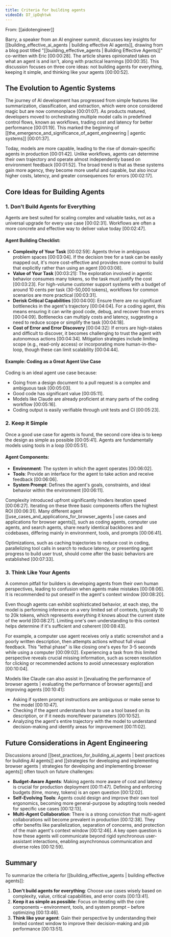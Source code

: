 ```yaml
---
title: Criteria for building agents
videoId: D7_ipDqhtwk
---
```


From: [[aidotengineer]] <br/> 

Barry, a speaker from an AI engineer summit, discusses key insights for [[building_effective_ai_agents | building effective AI agents]], drawing from a blog post titled "[[building_effective_agents | Building Effective Agents]]" co-written with Eric <a class="yt-timestamp" data-t="00:00:28">[00:00:28]</a>. The article shares opinionated takes on what an agent is and isn't, along with practical learnings <a class="yt-timestamp" data-t="00:00:35">[00:00:35]</a>. This discussion focuses on three core ideas: not building agents for everything, keeping it simple, and thinking like your agents <a class="yt-timestamp" data-t="00:00:52">[00:00:52]</a>.

## The Evolution to Agentic Systems

The journey of AI development has progressed from simple features like summarization, classification, and extraction, which were once considered magic but are now commonplace <a class="yt-timestamp" data-t="00:01:07">[00:01:07]</a>. As products matured, developers moved to orchestrating multiple model calls in predefined control flows, known as workflows, trading cost and latency for better performance <a class="yt-timestamp" data-t="00:01:19">[00:01:19]</a>. This marked the beginning of [[the_emergence_and_significance_of_agent_engineering | agentic systems]] <a class="yt-timestamp" data-t="00:01:37">[00:01:37]</a>.

Today, models are more capable, leading to the rise of domain-specific agents in production <a class="yt-timestamp" data-t="00:01:42">[00:01:42]</a>. Unlike workflows, agents can determine their own trajectory and operate almost independently based on environment feedback <a class="yt-timestamp" data-t="00:01:52">[00:01:52]</a>. The broad trend is that as these systems gain more agency, they become more useful and capable, but also incur higher costs, latency, and greater consequences for errors <a class="yt-timestamp" data-t="00:02:17">[00:02:17]</a>.

## Core Ideas for Building Agents

### 1. Don't Build Agents for Everything

Agents are best suited for scaling complex and valuable tasks, not as a universal upgrade for every use case <a class="yt-timestamp" data-t="00:02:31">[00:02:31]</a>. Workflows are often a more concrete and effective way to deliver value today <a class="yt-timestamp" data-t="00:02:47">[00:02:47]</a>.

#### Agent Building Checklist:
*   **Complexity of Your Task** <a class="yt-timestamp" data-t="00:02:59">[00:02:59]</a>: Agents thrive in ambiguous problem spaces <a class="yt-timestamp" data-t="00:03:04">[00:03:04]</a>. If the decision tree for a task can be easily mapped out, it's more cost-effective and provides more control to build that explicitly rather than using an agent <a class="yt-timestamp" data-t="00:03:08">[00:03:08]</a>.
*   **Value of Your Task** <a class="yt-timestamp" data-t="00:03:21">[00:03:21]</a>: The exploration involved in agentic behavior consumes many tokens, so the task must justify the cost <a class="yt-timestamp" data-t="00:03:23">[00:03:23]</a>. For high-volume customer support systems with a budget of around 10 cents per task (30-50,000 tokens), workflows for common scenarios are more practical <a class="yt-timestamp" data-t="00:03:31">[00:03:31]</a>.
*   **Derisk Critical Capabilities** <a class="yt-timestamp" data-t="00:04:00">[00:04:00]</a>: Ensure there are no significant bottlenecks in the agent's trajectory <a class="yt-timestamp" data-t="00:04:04">[00:04:04]</a>. For a coding agent, this means ensuring it can write good code, debug, and recover from errors <a class="yt-timestamp" data-t="00:04:09">[00:04:09]</a>. Bottlenecks can multiply costs and latency, suggesting a need to reduce scope or simplify the task <a class="yt-timestamp" data-t="00:04:18">[00:04:18]</a>.
*   **Cost of Error and Error Discovery** <a class="yt-timestamp" data-t="00:04:32">[00:04:32]</a>: If errors are high-stakes and difficult to discover, it becomes challenging to trust the agent with autonomous actions <a class="yt-timestamp" data-t="00:04:34">[00:04:34]</a>. Mitigation strategies include limiting scope (e.g., read-only access) or incorporating more human-in-the-loop, though these can limit scalability <a class="yt-timestamp" data-t="00:04:44">[00:04:44]</a>.

#### Example: Coding as a Great Agent Use Case
Coding is an ideal agent use case because:
*   Going from a design document to a pull request is a complex and ambiguous task <a class="yt-timestamp" data-t="00:05:03">[00:05:03]</a>.
*   Good code has significant value <a class="yt-timestamp" data-t="00:05:11">[00:05:11]</a>.
*   Models like Claude are already proficient at many parts of the coding workflow <a class="yt-timestamp" data-t="00:05:16">[00:05:16]</a>.
*   Coding output is easily verifiable through unit tests and CI <a class="yt-timestamp" data-t="00:05:23">[00:05:23]</a>.

### 2. Keep it Simple

Once a good use case for agents is found, the second core idea is to keep the design as simple as possible <a class="yt-timestamp" data-t="00:05:41">[00:05:41]</a>. Agents are fundamentally models using tools in a loop <a class="yt-timestamp" data-t="00:05:51">[00:05:51]</a>.

#### Agent Components:
*   **Environment**: The system in which the agent operates <a class="yt-timestamp" data-t="00:06:02">[00:06:02]</a>.
*   **Tools**: Provide an interface for the agent to take action and receive feedback <a class="yt-timestamp" data-t="00:06:06">[00:06:06]</a>.
*   **System Prompt**: Defines the agent's goals, constraints, and ideal behavior within the environment <a class="yt-timestamp" data-t="00:06:11">[00:06:11]</a>.

Complexity introduced upfront significantly hinders iteration speed <a class="yt-timestamp" data-t="00:06:27">[00:06:27]</a>. Iterating on these three basic components offers the highest ROI <a class="yt-timestamp" data-t="00:06:31">[00:06:31]</a>. Many different agent [[use_cases_and_applications_for_browser_agents | use cases and applications for browser agents]], such as coding agents, computer use agents, and search agents, share nearly identical backbones and codebases, differing mainly in environment, tools, and prompts <a class="yt-timestamp" data-t="00:06:41">[00:06:41]</a>.

Optimizations, such as caching trajectories to reduce cost in coding, parallelizing tool calls in search to reduce latency, or presenting agent progress to build user trust, should come after the basic behaviors are established <a class="yt-timestamp" data-t="00:07:33">[00:07:33]</a>.

### 3. Think Like Your Agents

A common pitfall for builders is developing agents from their own human perspectives, leading to confusion when agents make mistakes <a class="yt-timestamp" data-t="00:08:06">[00:08:06]</a>. It is recommended to put oneself in the agent's context window <a class="yt-timestamp" data-t="00:08:20">[00:08:20]</a>.

Even though agents can exhibit sophisticated behavior, at each step, the model is performing inference on a very limited set of contexts, typically 10 to 20k tokens, which represents everything it knows about the current state of the world <a class="yt-timestamp" data-t="00:08:27">[00:08:27]</a>. Limiting one's own understanding to this context helps determine if it's sufficient and coherent <a class="yt-timestamp" data-t="00:08:43">[00:08:43]</a>.

For example, a computer use agent receives only a static screenshot and a poorly written description, then attempts actions without full visual feedback. This "lethal phase" is like closing one's eyes for 3-5 seconds while using a computer <a class="yt-timestamp" data-t="00:09:02">[00:09:02]</a>. Experiencing a task from this limited perspective reveals crucial missing information, such as screen resolution for clicking or recommended actions to avoid unnecessary exploration <a class="yt-timestamp" data-t="00:10:04">[00:10:04]</a>.

Models like Claude can also assist in [[evaluating the performance of browser agents | evaluating the performance of browser agents]] and improving agents <a class="yt-timestamp" data-t="00:10:41">[00:10:41]</a>:
*   Asking if system prompt instructions are ambiguous or make sense to the model <a class="yt-timestamp" data-t="00:10:47">[00:10:47]</a>.
*   Checking if the agent understands how to use a tool based on its description, or if it needs more/fewer parameters <a class="yt-timestamp" data-t="00:10:52">[00:10:52]</a>.
*   Analyzing the agent's entire trajectory with the model to understand decision-making and identify areas for improvement <a class="yt-timestamp" data-t="00:11:02">[00:11:02]</a>.

## Future Considerations in Agent Engineering

Discussions around [[best_practices_for_building_ai_agents | best practices for building AI agents]] and [[strategies for developing and implementing browser agents | strategies for developing and implementing browser agents]] often touch on future challenges:
*   **Budget-Aware Agents**: Making agents more aware of cost and latency is crucial for production deployment <a class="yt-timestamp" data-t="00:11:47">[00:11:47]</a>. Defining and enforcing budgets (time, money, tokens) is an open question <a class="yt-timestamp" data-t="00:12:02">[00:12:02]</a>.
*   **Self-Evolving Tools**: Agents could design and improve their own tool ergonomics, becoming more general-purpose by adopting tools needed for specific use cases <a class="yt-timestamp" data-t="00:12:13">[00:12:13]</a>.
*   **Multi-Agent Collaboration**: There is a strong conviction that multi-agent collaborations will become prevalent in production <a class="yt-timestamp" data-t="00:12:38">[00:12:38]</a>. They offer benefits like parallelization, separation of concerns, and protection of the main agent's context window <a class="yt-timestamp" data-t="00:12:46">[00:12:46]</a>. A key open question is how these agents will communicate beyond rigid synchronous user-assistant interactions, enabling asynchronous communication and diverse roles <a class="yt-timestamp" data-t="00:12:59">[00:12:59]</a>.

## Summary

To summarize the criteria for [[building_effective_agents | building effective agents]]:
1.  **Don't build agents for everything**: Choose use cases wisely based on complexity, value, critical capabilities, and error costs <a class="yt-timestamp" data-t="00:13:41">[00:13:41]</a>.
2.  **Keep it as simple as possible**: Focus on iterating with the core components – environment, tools, and system prompt – before optimizing <a class="yt-timestamp" data-t="00:13:46">[00:13:46]</a>.
3.  **Think like your agent**: Gain their perspective by understanding their limited context window to improve their decision-making and job performance <a class="yt-timestamp" data-t="00:13:51">[00:13:51]</a>.